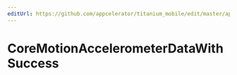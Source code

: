 ```yaml
---
editUrl: https://github.com/appcelerator/titanium_mobile/edit/master/apidoc/CoreMotion.yml
---
```

# CoreMotionAccelerometerDataWithSuccess

<TypeHeader/>

<ApiDocs/>
